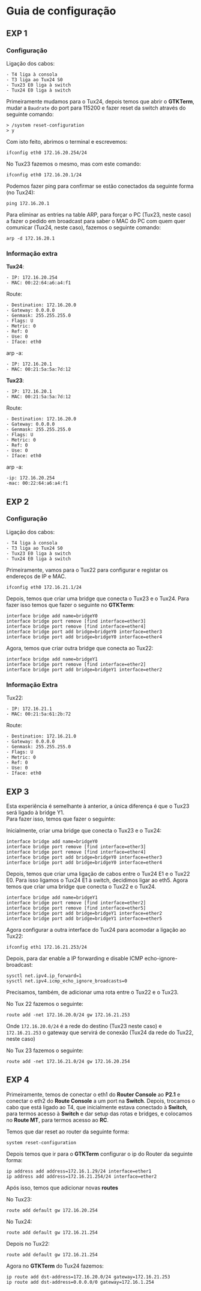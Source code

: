 # Guia de configuração 

## EXP 1

### Configuração

Ligação dos cabos:

    - T4 liga à consola
    - T3 liga ao Tux24 S0
    - Tux23 E0 liga à switch
    - Tux24 E0 liga à switch


Primeiramente mudamos para o Tux24, depois temos que abrir o **GTKTerm**, mudar a `Baudrate` do port para 115200 e fazer reset da switch através do seguinte comando:

```shell
> /system reset-configuration
> y
```

Com isto feito, abrimos o terminal e escrevemos:

```shell
ifconfig eth0 172.16.20.254/24
```

No Tux23 fazemos o mesmo, mas com este comando:

```shell
ifconfig eth0 172.16.20.1/24
```

Podemos fazer ping para confirmar se estão conectados da seguinte forma (no Tux24):

```shell
ping 172.16.20.1
```

Para eliminar as entries na table ARP, para forçar o PC (Tux23, neste caso) a fazer o pedido em broadcast para saber o MAC do PC com quem quer comunicar (Tux24, neste caso), fazemos o seguinte comando:

```shell
arp -d 172.16.20.1
```

### Informação extra

**Tux24**:

    - IP: 172.16.20.254
    - MAC: 00:22:64:a6:a4:f1

Route:

	- Destination: 172.16.20.0
    - Gateway: 0.0.0.0
    - Genmask: 255.255.255.0
    - Flags: U
    - Metric: 0
    - Ref: 0
    - Use: 0
    - Iface: eth0
    
arp -a:

	- IP: 172.16.20.1
	- MAC: 00:21:5a:5a:7d:12

**Tux23**:

    - IP: 172.16.20.1
    - MAC: 00:21:5a:5a:7d:12

Route:

	- Destination: 172.16.20.0
    - Gateway: 0.0.0.0
    - Genmask: 255.255.255.0
    - Flags: U
    - Metric: 0
    - Ref: 0
    - Use: 0
    - Iface: eth0

arp -a:

	-ip: 172.16.20.254
	-mac: 00:22:64:a6:a4:f1


## EXP 2

### Configuração

Ligação dos cabos:

    - T4 liga à consola
    - T3 liga ao Tux24 S0
    - Tux23 E0 liga à switch
    - Tux24 E0 liga à switch

Primeiramente, vamos para o Tux22 para configurar e registar os endereços de IP e MAC.

```shell
ifconfig eth0 172.16.21.1/24
```

Depois, temos que criar uma bridge que conecta o Tux23 e o Tux24. Para fazer isso temos que fazer o seguinte no **GTKTerm**:

```shell
interface bridge add name=bridgeY0
interface bridge port remove [find interface=ether3]
interface bridge port remove [find interface=ether4]
interface bridge port add bridge=bridgeY0 interface=ether3
interface bridge port add bridge=bridgeY0 interface=ether4
```

Agora, temos que criar outra bridge que conecta ao Tux22:

```shell
interface bridge add name=bridgeY1
interface bridge port remove [find interface=ether2]
interface bridge port add bridge=bridgeY1 interface=ether2
```

### Informação Extra

Tux22:

    - IP: 172.16.21.1
    - MAC: 00:21:5a:61:2b:72

Route:

    - Destination: 172.16.21.0
    - Gateway: 0.0.0.0
    - Genmask: 255.255.255.0
    - Flags: U
    - Metric: 0
    - Ref: 0
    - Use: 0
    - Iface: eth0


## EXP 3

Esta experiência é semelhante à anterior, a única diferença é que o Tux23 será ligado à bridge Y1.<br>
Para fazer isso, temos que fazer o seguinte:

Inicialmente, criar uma bridge que conecta o Tux23 e o Tux24:

```shell
interface bridge add name=bridgeY0
interface bridge port remove [find interface=ether3]
interface bridge port remove [find interface=ether4]
interface bridge port add bridge=bridgeY0 interface=ether3
interface bridge port add bridge=bridgeY0 interface=ether4
```

Depois, temos que criar uma ligação de cabos entre o Tux24 E1 e o Tux22 E0. Para isso ligamos o Tux24 E1 à switch, decidimos ligar ao eth5.
Agora temos que criar uma bridge que conecta o Tux22 e o Tux24.

```shell
interface bridge add name=bridgeY1
interface bridge port remove [find interface=ether2]
interface bridge port remove [find interface=ether5]
interface bridge port add bridge=bridgeY1 interface=ether2
interface bridge port add bridge=bridgeY1 interface=ether5
```

Agora configurar a outra interface do Tux24 para acomodar a ligação ao Tux22:

```shell
ifconfig eth1 172.16.21.253/24
```

Depois, para dar enable a IP forwarding e disable ICMP echo-ignore-broadcast:

```shell
sysctl net.ipv4.ip_forward=1
sysctl net.ipv4.icmp_echo_ignore_broadcasts=0
```


Precisamos, também, de adicionar uma rota entre o Tux22 e o Tux23.

No Tux 22 fazemos o seguinte:

```shell
route add -net 172.16.20.0/24 gw 172.16.21.253
```

Onde `172.16.20.0/24` é a rede do destino (Tux23 neste caso) e `172.16.21.253` o gateway que servirá de conexão (Tux24 da rede do Tux22, neste caso)

No Tux 23 fazemos o seguinte:

```shell
route add -net 172.16.21.0/24 gw 172.16.20.254
```


## EXP 4

Primeiramente, temos de conectar o eth1 do **Router Console** ao **P2.1** e conectar o eth2 do **Route Console** a um port na **Switch**. Depois, trocamos o cabo que está ligado ao T4, que inicialmente estava conectado à **Switch**, para termos acesso à **Switch** e dar setup das rotas e bridges, e colocamos no **Route MT**, para termos acesso ao **RC**.

Temos que dar reset ao router da seguinte forma:

```shell
system reset-configuration
```

Depois temos que ir para o **GTKTerm** configurar o ip do Router da seguinte forma:

```shell
ip address add address=172.16.1.29/24 interface=ether1
ip address add address=172.16.21.254/24 interface=ether2
```

Após isso, temos que adicionar novas **routes**

No Tux23:

```shell
route add default gw 172.16.20.254
```

No Tux24:

```shell
route add default gw 172.16.21.254
```

Depois no Tux22:

```shell
route add default gw 172.16.21.254
```

Agora no **GTKTerm** do Tux24 fazemos:

```shell
ip route add dst-address=172.16.20.0/24 gateway=172.16.21.253 
ip route add dst-address=0.0.0.0/0 gateway=172.16.1.254
```

